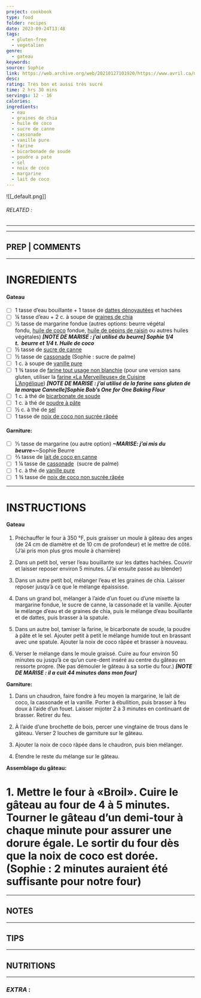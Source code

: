 ```yaml
---
project: cookbook
type: food
folder: recipes
date: 2023-09-24T13:48
tags:
  - gluten-free
  - vegetalien
genre:
  - gateau
keywords: 
source: Sophie
link: https://web.archive.org/web/20210127101920/https://www.avril.ca/magazine/recette-de-collaborateur-gateau-reine-elizabeth-vegetalien-de-chez-cloclo-choco/
desc: 
rating: Très bon et aussi très sucré
time: 2 hrs 30 mins
servings: 12 - 16
calories: 
ingredients:
  - eau
  - graines de chia
  - huile de coco
  - sucre de canne
  - cassonade
  - vanille pure
  - farine
  - bicarbonade de soude
  - poudre a pate
  - sel
  - noix de coco
  - margarine
  - lait de coco
---
```


![[_default.png]]
###### *RELATED* : 
---


---
## PREP | COMMENTS



---
# INGREDIENTS


#### Gateau

- [ ] 1 tasse d’eau bouillante + 1 tasse de [dattes dénoyautées](https://www.avril.ca/boutique/fr/fruits-seches-dattes-deglets-nour-biologiques.html) et hachées 
- [ ] ¼ tasse d’eau + 2 c. à soupe de [graines de chia](https://www.avril.ca/boutique/fr/catalogsearch/result/?q=chia+naturellementbio)
- [ ] ½ tasse de margarine fondue (autres options: beurre végétal fondu, [huile de coco](https://www.avril.ca/boutique/fr/catalogsearch/result/?q=huile+de+coco+naturellementbio) fondue, [huile de pépins de raisin](https://www.avril.ca/boutique/fr/catalogsearch/result/index/?brand2=2960&q=huile+de+p%C3%A9pin+de+raisin) ou autres huiles végétales) **_[NOTE DE MARISE : j’ai utilisé du beurre] Sophie 1/4 t.  beurre et 1/4 t. Huile de coco_** 
- [ ] ½ tasse de [sucre de canne](https://www.avril.ca/boutique/fr/avril-vrac-sucre-de-canne.html)
- [ ] ½ tasse de [cassonade](https://www.avril.ca/boutique/fr/cuisine-camino-cassonade-integrale-bio-1.html) (Sophie : sucre de palme)
- [ ] 1 c. à soupe de [vanille pure](https://www.avril.ca/boutique/fr/catalogsearch/result/index/?brand2=632&q=vanille)
- [ ] 1 ¾ tasse de [farine tout usage non blanchie](https://www.avril.ca/boutique/fr/catalogsearch/result/?q=farine+tout+usage+non+blanchie) (pour une version sans gluten, utiliser la [farine «La Merveilleuse» de Cuisine L’Angélique](https://www.avril.ca/boutique/fr/frn-tout-usage-bio-s-gluten.html)) **_[NOTE DE MARISE : j’ai utilisé de la farine sans gluten de la marque Cannelle]Sophie Bob’s One for One Baking Flour_**
- [ ] 1 c. à thé de [bicarbonate de soude](https://www.avril.ca/boutique/fr/catalogsearch/result/index/?brand2=1552_1299&q=bicarbonate+de+soude)
- [ ] 1 c. à thé de [poudre à pâte](https://www.avril.ca/boutique/fr/catalogsearch/result/index/?brand2=1299_3005_2409&q=poudre+%C3%A0+p%C3%A2te) 
- [ ] ½ c. à thé de [sel](https://www.avril.ca/boutique/fr/sel-sel-de-mer-de-la-mediterranee.html)
- [ ] 1 tasse de [noix de coco non sucrée râpée](https://www.avril.ca/boutique/fr/cuisine-camino-noix-coco-rapee-bio.html)

#### **Garniture:**

- [ ] ⅓ tasse de margarine (ou autre option) **_~MARISE: j’ai mis du beurre~_**~Sophie Beurre
- [ ] ⅔ tasse de [lait de coco en canne](https://www.avril.ca/boutique/fr/catalogsearch/result/?q=lait+coco+naturellementbio)
- [ ] 1 ¼ tasse de [cassonade](https://www.avril.ca/boutique/fr/cuisine-camino-cassonade-integrale-bio-1.html)  (sucre de palme)
- [ ] 1 c. à thé de [vanille pure](https://www.avril.ca/boutique/fr/catalogsearch/result/index/?brand2=632&q=vanille)
- [ ] 1 ¾ tasse de [noix de coco non sucrée râpée](https://www.avril.ca/boutique/fr/cuisine-camino-noix-coco-rapee-bio.html)

---
# INSTRUCTIONS

#### Gateau

1. Préchauffer le four à 350 °F, puis graisser un moule à gâteau des anges (de 24 cm de diamètre et de 10 cm de profondeur) et le mettre de côté. (J’ai pris mon plus gros moule à charnière)

2. Dans un petit bol, verser l’eau bouillante sur les dattes hachées. Couvrir et laisser reposer environ 5 minutes. (J’ai ensuite passé au blender) 

3. Dans un autre petit bol, mélanger l’eau et les graines de chia. Laisser reposer jusqu’à ce que le mélange épaississe.

4. Dans un grand bol, mélanger à l’aide d’un fouet ou d’une mixette la margarine fondue, le sucre de canne, la cassonade et la vanille. Ajouter le mélange d’eau et de graines de chia, puis le mélange d’eau bouillante et de dattes, puis brasser à la spatule.

5. Dans un autre bol, tamiser la farine, le bicarbonate de soude, la poudre à pâte et le sel. Ajouter petit à petit le mélange humide tout en brassant avec une spatule. Ajouter la noix de coco râpée et brasser à nouveau.
  
6. Verser le mélange dans le moule graissé. Cuire au four environ 50 minutes ou jusqu’à ce qu’un cure-dent inséré au centre du gâteau en ressorte propre. (Ne pas démouler le gâteau à sa sortie du four.) **_[NOTE DE MARISE : il a cuit 44 minutes dans mon four]_**
  
**Garniture:**

  

1. Dans un chaudron, faire fondre à feu moyen la margarine, le lait de coco, la cassonade et la vanille. Porter à ébullition, puis brasser à feu doux à l’aide d’un fouet. Laisser mijoter 2 à 3 minutes en continuant de brasser. Retirer du feu.

  

2. À l’aide d’une brochette de bois, percer une vingtaine de trous dans le gâteau. Verser 2 louches de garniture sur le gâteau.

  

3. Ajouter la noix de coco râpée dans le chaudron, puis bien mélanger.

  

4. Étendre le reste du mélange sur le gâteau.

  

**Assemblage du gâteau:**

  

# 1. Mettre le four à «Broil». Cuire le gâteau au four de 4 à 5 minutes. Tourner le gâteau d’un demi-tour à chaque minute pour assurer une dorure égale. Le sortir du four dès que la noix de coco est dorée. (Sophie : 2 minutes auraient été suffisante pour notre four)

---
## NOTES



---
## TIPS



---
## NUTRITIONS



---
### *EXTRA* :



